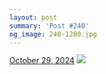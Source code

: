 ```yaml
---
layout: post
summary: 'Post #240'
og_image: 240-1280.jpg
---
```


<p>
  <time>
    <a href="/240">October 29, 2024</a>
  </time>
  <a href="/240">
    <img src="{{ site.assets_url }}/240-640.jpg" srcset="{{ site.assets_url }}/240-320.jpg 320w, {{ site.assets_url }}/240-640.jpg 640w, {{ site.assets_url }}/240-960.jpg 960w, {{ site.assets_url }}/240-1280.jpg 1280w" sizes="(min-width: 700px) 50vw, calc(100vw - 2rem)" />
  </a>
</p>
